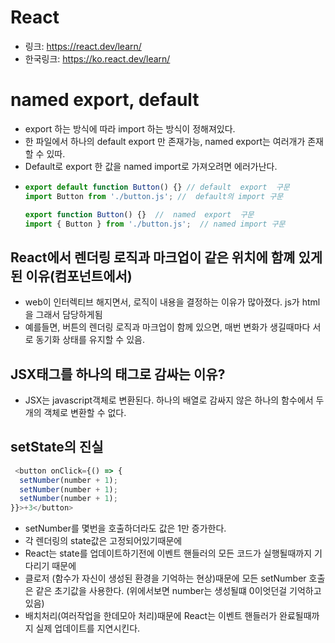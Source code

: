 # React
- 링크:  https://react.dev/learn/ 
- 한국링크: https://ko.react.dev/learn/


# named export, default
- export 하는 방식에 따라 import 하는 방식이 정해져있다.
- 한 파일에서 하나의 default export 만 존재가능, named export는 여러개가 존재할 수 있따.
- Default로 export 한 값을 named import로 가져오려면 에러가난다.
- ```typescript
  export default function Button() {} // default  export  구문
  import Button from './button.js'; //  default의 import 구문

  export function Button() {}  //  named  export  구문
  import { Button } from './button.js';  // named import 구문
  ```


## React에서 렌더링 로직과 마크업이 같은 위치에 함꼐 있게 된 이유(컴포넌트에서)
 - web이 인터렉티브 해지면서, 로직이 내용을 결정하는 이유가 많아졌다. js가 html을 그래서 담당하게됨
 - 예를들면, 버튼의 렌더링 로직과 마크업이 함께 있으면, 매번 변화가 생길때마다 서로 동기화 상태를 유지할 수 있음.

## JSX태그를 하나의 태그로 감싸는 이유?
 - JSX는 javascript객체로 변환된다. 하나의 배열로 감싸지 않은 하나의 함수에서 두개의 객체로 변환할 수 없다.



## setState의 진실
```typescript
 <button onClick={() => {
  setNumber(number + 1);
  setNumber(number + 1);
  setNumber(number + 1);
}}>+3</button>
```
- setNumber를 몇번을 호출하더라도 값은 1만 증가한다.
- 각 렌더링의 state값은 고정되어있기때문에
- React는 state를 업데이트하기전에 이벤트 핸들러의 모든 코드가 실행될때까지 기다리기 때문에
- 클로저 (함수가 자신이 생성된 환경을 기억하는 현상)때문에 모든 setNumber 호출은 같은 초기값을 사용한다. (위에서보면 number는 생성될떄 0이엇던걸 기억하고있음)
- 배치처리(여러작업을 한데모아 처리)때문에 React는 이벤트 핸들러가 완료될때까지 실제 업데이트를 지연시킨다.

